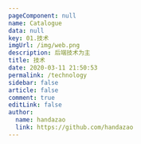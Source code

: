 ```yaml
---
pageComponent: null
name: Catalogue
data: null
key: 01.技术
imgUrl: /img/web.png
description: 后端技术为主
title: 技术
date: 2020-03-11 21:50:53
permalink: /technology
sidebar: false
article: false
comment: true
editLink: false
author: 
  name: handazao
  link: https://github.com/handazao
---
```


